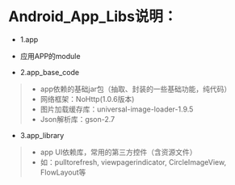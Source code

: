 # Android_App_Libs说明：
* 1.app
* 应用APP的module

* 2.app_base_code
>* app依赖的基础jar包（抽取、封装的一些基础功能，纯代码）
>* 网络框架：NoHttp(1.0.6版本)
>* 图片加载缓存库：universal-image-loader-1.9.5
>* Json解析库：gson-2.7

* 3.app_library
>* app UI依赖库，常用的第三方控件（含资源文件）
>* 如：pulltorefresh, viewpagerindicator, CircleImageView, FlowLayout等